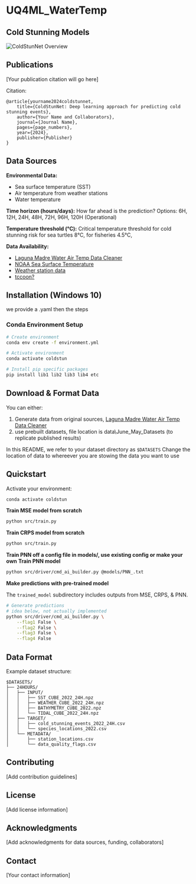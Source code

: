 # UQ4ML_WaterTemp

## Cold Stunning Models
![ColdStunNet Overview](placeholder_image_url)

## Publications

[Your publication citation will go here]

Citation:
```
@article{yourname2024coldstunnet,
    title={ColdStunNet: Deep learning approach for predicting cold stunning events},
    author={Your Name and Collaborators},
    journal={Journal Name},
    pages={page_numbers},
    year={2024},
    publisher={Publisher}
}
```



## Data Sources

**Environmental Data:**
- Sea surface temperature (SST) 
- Air temperature from weather stations
- Water temperature

**Time horizon (hours/days):** How far ahead is the prediction? Options: 6H, 12H, 24H, 48H, 72H, 96H, 120H (Operational)

**Temperature threshold (°C):** Critical temperature threshold for cold stunning risk for sea turtles 8°C, for fisheries 4.5°C,

**Data Availability:**
- [Laguna Madre Water Air Temp Data Cleaner](https://github.com/conrad-blucher-institute/LagunaMadreWaterAirTempDataCleaner)
- [NOAA Sea Surface Temperature](https://www.ncei.noaa.gov/data/sea-surface-temperature-optimum-interpolation/)
- [Weather station data](https://www.ncei.noaa.gov/data/)
- [tccoon?](placeholder_url)


## Installation (Windows 10)
we provide a .yaml
then the steps


### Conda Environment Setup
```bash
# Create environment
conda env create -f environment.yml

# Activate environment
conda activate coldstun

# Install pip specific packages
pip install lib1 lib2 lib3 lib4 etc
```


## Download & Format Data

You can either:

1. Generate data from original sources, [Laguna Madre Water Air Temp Data Cleaner](https://github.com/conrad-blucher-institute/LagunaMadreWaterAirTempDataCleaner) 
2. use prebuilt datasets, file location is data\June_May_Datasets (to replicate published results)

In this README, we refer to your dataset directory as `$DATASETS`
Change the location of data to whereever you are stowing the data you want to use

## Quickstart

Activate your environment:
```bash
conda activate coldstun
```



**Train MSE model from scratch**
```bash
python src/train.py 
```

**Train CRPS model from scratch**
```bash
python src/train.py 
```

**Train PNN off a config file in models/, use existing config or make your own**
**Train PNN model**
```bash
python src/driver/cmd_ai_builder.py @models/PNN_.txt
```


**Make predictions with pre-trained model**

The `trained_model` subdirectory includes outputs from MSE, CRPS, & PNN.

```bash
# Generate predictions
# idea below, not actually implemented
python src/driver/cmd_ai_builder.py \
    --flag1 False \
    --flag2 False \
    --flag3 False \
    --flag4 False
```


## Data Format

Example dataset structure:
```
$DATASETS/
├── 24HOURS/
│   ├── INPUT/
│   │   ├── SST_CUBE_2022_24H.npz
│   │   ├── WEATHER_CUBE_2022_24H.npz
│   │   ├── BATHYMETRY_CUBE_2022.npz
│   │   └── TIDAL_CUBE_2022_24H.npz
│   ├── TARGET/
│   │   ├── cold_stunning_events_2022_24H.csv
│   │   └── species_locations_2022.csv
│   └── METADATA/
│       ├── station_locations.csv
│       └── data_quality_flags.csv
```


## Contributing
[Add contribution guidelines]

## License
[Add license information]

## Acknowledgments
[Add acknowledgments for data sources, funding, collaborators]

## Contact
[Your contact information]